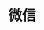 ﻿---
id: 1086
title: "微信"
weight: 1086
version: "4.0.0.30"
updateTime: "2024-11-08T10:57:29"
debName: "http://app.loongapps.cn:8090/upload/file/wechat_4.0.0.30_loongarch64.deb"
debSize: "215.5 MB"
command: "/usr/bin/wechat"
---
